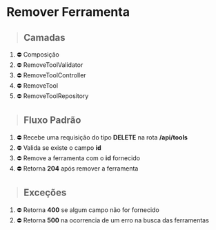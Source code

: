 # **Remover Ferramenta**

> ## Camadas
1. ⛔ Composição
1. ⛔ RemoveToolValidator
1. ⛔ RemoveToolController
1. ⛔ RemoveTool
1. ⛔ RemoveToolRepository

> ## Fluxo Padrão
1. ⛔ Recebe uma requisição do tipo **DELETE** na rota **/api/tools**
1. ⛔ Valida se existe o campo **id**
1. ⛔ Remove a ferramenta com o **id** fornecido
1. ⛔ Retorna **204** após remover a ferramenta

> ## Exceções
1. ⛔ Retorna **400** se algum campo não for fornecido
1. ⛔ Retorna **500** na ocorrencia de um erro na busca das ferramentas